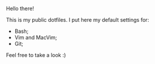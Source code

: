 Hello there!

This is my public dotfiles. I put here my default settings for:

- Bash;
- Vim and MacVim;
- Git;

Feel free to take a look :)

